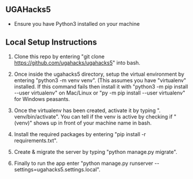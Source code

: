 UGAHacks5
-------------------------------------------------
* Ensure you have Python3 installed on your machine



Local Setup Instructions
-------------------------------------------------

1. Clone this repo by entering "git clone https://github.com/ugahacks/ugahacks5" into bash.

2. Once inside the ugahacks5 directory, setup the virtual environment by entering "python3 -m venv venv". (This assumes you have "virtualenv" installed. If this command fails then install it with "python3 -m pip install --user virtualenv" on Mac/Linux or "py -m pip install --user virtualenv" for Windows peasants.

3. Once the virtualenv has been created, activate it by typing ". venv/bin/activate". You can tell if the venv is active by checking if "(venv)" shows up in front of your machine name in bash.

4. Install the required packages by entering "pip install -r requirements.txt".

5. Create & migrate the server by typing "python manage.py migrate".

6. Finally to run the app enter "python manage.py runserver --settings=ugahacks5.settings.local".
